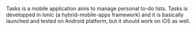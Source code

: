 Tasks is a mobile application aims to manage personal to-do lists.
Tasks is developped in Ionic (a hybrid-mobile-apps framework) and it is basically launched and tested on Android platform, but it should work on iOS as well.
